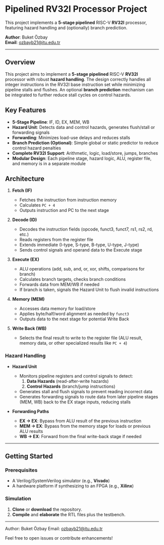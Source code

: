 # Pipelined RV32I Processor Project

This project implements a **5-stage pipelined** RISC-V **RV32I** processor, featuring hazard handling and (optionally) branch prediction.

**Author**: Buket Özbay  
**Email**: ozbayb21@itu.edu.tr

---

## Overview

This project aims to implement a **5-stage pipelined** RISC-V **RV32I** processor with robust **hazard handling**. The design correctly handles all integer instructions in the RV32I base instruction set while minimizing pipeline stalls and flushes. An optional **branch prediction** mechanism can be integrated to further reduce stall cycles on control hazards.

## Key Features

- **5-Stage Pipeline**: IF, ID, EX, MEM, WB  
- **Hazard Unit**: Detects data and control hazards, generates flush/stall or forwarding signals  
- **Forwarding**: Minimizes load-use delays and reduces stalls  
- **Branch Prediction (Optional)**: Simple global or static predictor to reduce control hazard penalties  
- **Complete RV32I Support**: Arithmetic, logic, load/store, jumps, branches  
- **Modular Design**: Each pipeline stage, hazard logic, ALU, register file, and memory is in a separate module

## Architecture

1. **Fetch (IF)**  
   - Fetches the instruction from instruction memory  
   - Calculates `PC + 4`  
   - Outputs instruction and PC to the next stage

2. **Decode (ID)**  
   - Decodes the instruction fields (opcode, funct3, funct7, rs1, rs2, rd, etc.)  
   - Reads registers from the register file  
   - Extends immediate (I-type, S-type, B-type, U-type, J-type)  
   - Sends control signals and operand data to the Execute stage

3. **Execute (EX)**  
   - ALU operations (add, sub, and, or, xor, shifts, comparisons for branch)  
   - Calculates branch targets, checks branch conditions  
   - Forwards data from MEM/WB if needed  
   - If branch is taken, signals the Hazard Unit to flush invalid instructions

4. **Memory (MEM)**  
   - Accesses data memory for load/store  
   - Applies byte/half/word alignment as needed by `funct3`  
   - Outputs data to the next stage for potential Write Back

5. **Write Back (WB)**  
   - Selects the final result to write to the register file (ALU result, memory data, or other specialized results like `PC + 4`)

### Hazard Handling

- **Hazard Unit**  
  - Monitors pipeline registers and control signals to detect:  
    1. **Data Hazards** (read-after-write hazards)  
    2. **Control Hazards** (branch/jump instructions)  
  - Generates stall and flush signals to prevent reading incorrect data  
  - Generates forwarding signals to route data from later pipeline stages (MEM, WB) back to the EX stage inputs, reducing stalls

- **Forwarding Paths**  
  - **EX → EX**: Bypass from ALU result of the previous instruction  
  - **MEM → EX**: Bypass from the memory stage for loads or previous ALU results  
  - **WB → EX**: Forward from the final write-back stage if needed

---

## Getting Started

### Prerequisites

- A Verilog/SystemVerilog simulator (e.g., **Vivado**)  
- A hardware platform if synthesizing to an FPGA (e.g., **Xilinx**)

### Simulation

1. **Clone** or **download** the repository.  
2. **Compile** and **elaborate** the RTL files plus the testbench.

---
Author: Buket Özbay
Email: ozbayb21@itu.edu.tr

Feel free to open issues or contribute enhancements!

